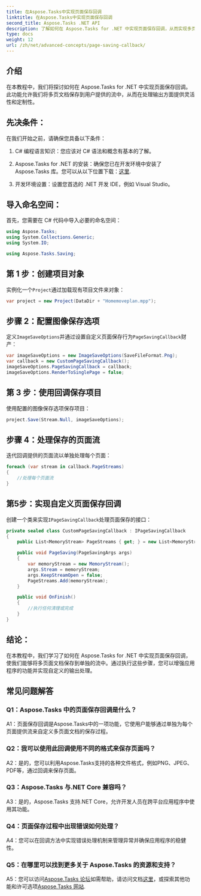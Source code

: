 ```yaml
---
title: 在Aspose.Tasks中实现页面保存回调
linktitle: 在Aspose.Tasks中实现页面保存回调
second_title: Aspose.Tasks .NET API
description: 了解如何在 Aspose.Tasks for .NET 中实现页面保存回调，从而实现多页面文档输出流的自定义处理。
type: docs
weight: 12
url: /zh/net/advanced-concepts/page-saving-callback/
---
```

## 介绍

在本教程中，我们将探讨如何在 Aspose.Tasks for .NET 中实现页面保存回调。此功能允许我们将多页文档保存到用户提供的流中，从而在处理输出方面提供灵活性和定制性。

## 先决条件：

在我们开始之前，请确保您具备以下条件：

1. C# 编程语言知识：您应该对 C# 语法和概念有基本的了解。
   
2.  Aspose.Tasks for .NET 的安装：确保您已在开发环境中安装了 Aspose.Tasks 库。您可以从以下位置下载：[这里](https://releases.aspose.com/tasks/net/).

3. 开发环境设置：设置您首选的 .NET 开发 IDE，例如 Visual Studio。

## 导入命名空间：

首先，您需要在 C# 代码中导入必要的命名空间：

```csharp
using Aspose.Tasks;
using System.Collections.Generic;
using System.IO;

using Aspose.Tasks.Saving;

```

## 第 1 步：创建项目对象

实例化一个`Project`通过加载现有项目文件来对象：

```csharp
var project = new Project(DataDir + "Homemoveplan.mpp");
```

## 步骤 2：配置图像保存选项

定义`ImageSaveOptions`并通过设置自定义页面保存行为`PageSavingCallback`财产：

```csharp
var imageSaveOptions = new ImageSaveOptions(SaveFileFormat.Png);
var callback = new CustomPageSavingCallback();
imageSaveOptions.PageSavingCallback = callback;
imageSaveOptions.RenderToSinglePage = false;
```

## 第 3 步：使用回调保存项目

使用配置的图像保存选项保存项目：

```csharp
project.Save(Stream.Null, imageSaveOptions);
```

## 步骤 4：处理保存的页面流

迭代回调提供的页面流以单独处理每个页面：

```csharp
foreach (var stream in callback.PageStreams)
{
    //处理每个页面流
}
```

## 第5步：实现自定义页面保存回调

创建一个类来实现`IPageSavingCallback`处理页面保存的接口：

```csharp
private sealed class CustomPageSavingCallback : IPageSavingCallback
{
    public List<MemoryStream> PageStreams { get; } = new List<MemoryStream>();

    public void PageSaving(PageSavingArgs args)
    {
        var memoryStream = new MemoryStream();
        args.Stream = memoryStream;
        args.KeepStreamOpen = false;
        PageStreams.Add(memoryStream);
    }

    public void OnFinish()
    {
        //执行任何清理或完成
    }
}
```

## 结论：

在本教程中，我们学习了如何在 Aspose.Tasks for .NET 中实现页面保存回调，使我们能够将多页面文档保存到单独的流中。通过执行这些步骤，您可以增强应用程序的功能并实现自定义的输出处理。

## 常见问题解答

### Q1：Aspose.Tasks 中的页面保存回调是什么？

A1：页面保存回调是Aspose.Tasks中的一项功能，它使用户能够通过单独为每个页面提供流来自定义多页面文档的保存过程。

### Q2：我可以使用此回调使用不同的格式来保存页面吗？

A2：是的，您可以利用Aspose.Tasks支持的各种文件格式，例如PNG、JPEG、PDF等，通过回调来保存页面。

### Q3：Aspose.Tasks 与.NET Core 兼容吗？

A3：是的，Aspose.Tasks 支持.NET Core，允许开发人员在跨平台应用程序中使用其功能。

### Q4：页面保存过程中出现错误如何处理？

A4：您可以在回调方法中实现错误处理机制来管理异常并确保应用程序的稳健性。

### Q5：在哪里可以找到更多关于 Aspose.Tasks 的资源和支持？

 A5：您可以访问[Aspose.Tasks 论坛](https://forum.aspose.com/c/tasks/15)如需帮助，请访问文档[这里](https://reference.aspose.com/tasks/net/)，或探索其他功能和许可选项[Aspose.Tasks 网站](https://purchase.aspose.com/buy).